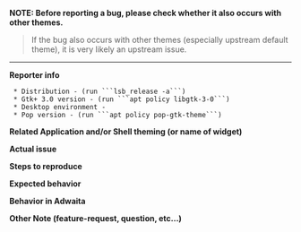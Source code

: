 **NOTE: Before reporting a bug, please check whether it also occurs with other themes.**
> If the bug also occurs with other themes (especially upstream default theme),
it is very likely an upstream issue.

- - - - - - - - - - - - - - - - - - - - - - - - - - - - - - - - - - - - - - - - - - - - -
**Reporter info**

```
 * Distribution - (run ```lsb_release -a```)
 * Gtk+ 3.0 version - (run ```apt policy libgtk-3-0```)
 * Desktop environment - 
 * Pop version - (run ```apt policy pop-gtk-theme```)
 ```

**Related Application and/or Shell theming (or name of widget)**



**Actual issue**



**Steps to reproduce**



**Expected behavior**



**Behavior in Adwaita**



**Other Note (feature-request, question, etc...)**


